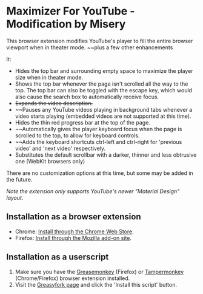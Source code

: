# Maximizer For YouTube - Modification by Misery

This browser extension modifies YouTube's player to fill the entire browser viewport when in theater mode. ~~plus a few other enhancements

It:

* Hides the top bar and surrounding empty space to maximize the player size when in theater mode.
* Shows the top bar whenever the page isn't scrolled all the way to the top. The top bar can also be toggled with the escape key, which would also cause the search box to automatically receive focus.
* ~~Expands the video description.~~
* ~~Pauses any YouTube videos playing in background tabs whenever a video starts playing (embedded videos are not supported at this time).
* Hides the thin red progress bar at the top of the page.
* ~~Automatically gives the player keyboard focus when the page is scrolled to the top, to allow for keyboard controls.
* ~~Adds the keyboard shortcuts ctrl-left and ctrl-right for 'previous video' and 'next video' respectively.
* Substitutes the default scrollbar with a darker, thinner and less obtrusive one (WebKit browsers only)

There are no customization options at this time, but some may be added in the future.

_Note the extension only supports YouTube's newer "Material Design" layout._

## Installation as a browser extension

* Chrome: [Install through the Chrome Web Store](https://chrome.google.com/webstore/detail/maximizer-for-youtube/pjabpcpedpjpbmpdmklgfcoelpkhbamk).
* Firefox: [Install through the Mozilla add-on site](https://addons.mozilla.org/en-US/firefox/addon/maximizer-for-youtube/).

## Installation as a userscript

1. Make sure you have the [Greasemonkey](https://addons.mozilla.org/en-US/firefox/addon/greasemonkey/) (Firefox) or [Tampermonkey](https://chrome.google.com/webstore/detail/tampermonkey/dhdgffkkebhmkfjojejmpbldmpobfkfo?hl=en) (Chrome/Firefox) browser extension installed.
2. Visit the [Greasyfork page](https://greasyfork.org/en/scripts/33243-maximizer-for-youtube) and click the 'Install this script' button.

